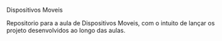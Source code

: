 Dispositivos Moveis

Repositorio para a aula de Dispositivos Moveis, com o intuito de lançar os projeto desenvolvidos ao longo das aulas.
